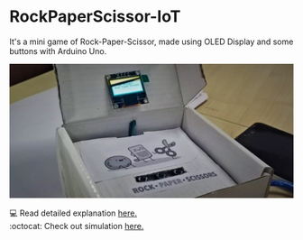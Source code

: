 # RockPaperScissor-IoT
It's a mini game of Rock-Paper-Scissor, made using OLED Display and some buttons with Arduino Uno.

![final project](images/finalProject.jpeg)

:computer: Read detailed explanation [here.](https://https://projecthub.arduino.cc/p-pavan/mini-game-4ed587) <br>
:octocat: Check out simulation [here.](https://wokwi.com/projects/332247790508835410)
